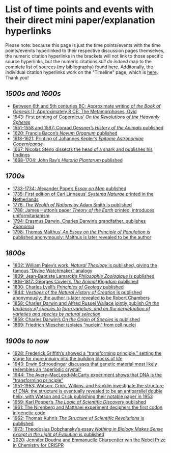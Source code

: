 # List of time points and events with their direct mini paper/explanation hyperlinks
Please note: because this page is just the time points/events with the time points/evemts hyperlinked to their respective discussion pages themselves, the numeric citation hyperlinks in the brackets will not link to those specific source hyperlinks, but the numeric citations *still do indeed* map to the complete list of sources (my bibliography) found [here](https://shanivi.github.io/paradigmshifts/sources.html). Additonally, the individual citation hyperlinks work on the "Timeline" page, which is [here](https://shanivi.github.io/paradigmshifts/another-page-cs.html). Thank you!

## <em>1500s and 1600s</em>
- [Between 6th and 5th centuries BC: Approximate writing of <em>the Book of Genesis</em> []; Approximately 8 CE: The Metamorphoses, Ovid](https://shanivi.github.io/paradigmshifts/65)
- [1543: First printing of Copernicus’ <em>On the Revolutions of the Heavenly Spheres</em>](https://shanivi.github.io/paradigmshifts/1543)
- [1551-1558 and 1587: Conrad Gessner’s <em>History of the Animals</em> published](https://shanivi.github.io/paradigmshifts/1551)
- [1620: Francis Bacon’s <em>Novum Organum</em> published](https://shanivi.github.io/paradigmshifts/1620)
- [1618-1621: Printing of Johannes Kepler’s <em>Epitome Astronomiae Copernicanae</em>](https://shanivi.github.io/paradigmshifts/1618)
- [1667: Nicolas Steno dissects the head of a shark and publishes his findings](https://shanivi.github.io/paradigmshifts/1667)
- [1668-1704: John Ray’s <em>Historia Plantarum</em> published](https://shanivi.github.io/paradigmshifts/1668)

## <em>1700s</em>
- [1733-1734: Alexander Pope’s <em>Essay on Man</em> published](https://shanivi.github.io/paradigmshifts/1733)
- [1735: First edition of Carl Linnaeus’ <em>Systema Naturae</em> printed in the Netherlands](https://shanivi.github.io/paradigmshifts/1735)
- [1776: <em>The Wealth of Nations</em> by Adam Smith is published](https://shanivi.github.io/paradigmshifts/1776)
- [1788: James Hutton’s paper <em>Theory of the Earth</em> printed, introduces uniformitarianism](https://shanivi.github.io/paradigmshifts/1788)
- [1794: Erasmus Darwin, Charles Darwin’s grandfather, publishes <em>Zoonomia</em>](https://shanivi.github.io/paradigmshifts/1794)
- [1798: Thomas Malthus’ <em>An Essay on the Principle of Population</em> is published anonymously; Malthus is later revealed to be the author](https://shanivi.github.io/paradigmshifts/1798)

## <em>1800s</em>
- [1802: William Paley’s work, <em>Natural Theology</em> is published, giving the famous “Divine Watchmaker” analogy](https://shanivi.github.io/paradigmshifts/1802)
- [1809: Jean-Baptiste Lamarck’s <em>Philosophie Zoologique</em> is published](https://shanivi.github.io/paradigmshifts/1809)
- [1816-1817: Georges Cuvier’s <em>The Animal Kingdom</em> published](https://shanivi.github.io/paradigmshifts/1816)
- [1830: Charles Lyell’s <em>Principles of Geology</em> published](https://shanivi.github.io/paradigmshifts/1830)
- [1844: <em>Vestiges of the Natural History of Creation</em> is published anonymously; the author is later revealed to be Robert Chambers](https://shanivi.github.io/paradigmshifts/1844)
- [1858: Charles Darwin and Alfred Russel Wallace jointly publish <em>On the tendency of species to form varieties; and on the perpetuation of varieties and species by natural selection</em>](https://shanivi.github.io/paradigmshifts/1858)
- [1859: Charles Darwin’s <em>On the Origin of Species</em> is published](https://shanivi.github.io/paradigmshifts/1859)
- [1869: Friedrich Miescher isolates “nuclein” from cell nuclei](https://shanivi.github.io/paradigmshifts/1869)

## <em>1900s to now</em>
- [1928: Frederick Griffith’s showed a “transforming principle,” setting the stage for more inquiry into the building blocks of life](https://shanivi.github.io/paradigmshifts/1928)
- [1943: Erwin Schroedinger discusses that genetic material most likely resembles an “aperiodic crystal”](https://shanivi.github.io/paradigmshifts/1943)
- [1944: The Avery–MacLeod–McCarty experiment shows that DNA is the “transforming principle”](https://shanivi.github.io/paradigmshifts/1944)
- [1951-1953: Watson, Crick, Wilkins, and Franklin investigate the structure of DNA; the structure is eventually revealed to be an antiparallel double helix, with Watson and Crick publishing their notable paper in 1953](https://shanivi.github.io/paradigmshifts/1951)
- [1959: Karl Popper’s <em>The Logic of Scientific Discovery</em> published](https://shanivi.github.io/paradigmshifts/1959)
- [1961: The Nirenberg and Matthaei experiment deciphers the first codon in genetic code](https://shanivi.github.io/paradigmshifts/1961)
- [1962: Thomas Kuhn’s <em>The Structure of Scientific Revolutions</em> is published](https://shanivi.github.io/paradigmshifts/1962)
- [1973: Theodosius Dobzhansky’s essay <em>Nothing in Biology Makes Sense except in the Light of Evolution</em> is published](https://shanivi.github.io/paradigmshifts/1973)
- [2020: Jennifer Doudna and Emmanuelle Charpentier win the Nobel Prize in Chemistry for CRISPR](https://shanivi.github.io/paradigmshifts/2020)















